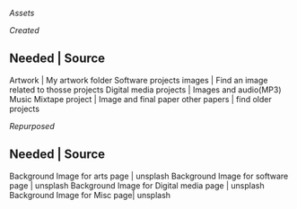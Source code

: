 *Assets*

*Created*

Needed | Source
----------------
Artwork | My artwork folder
Software projects images | Find an image related to thosse projects 
Digital media projects | Images and audio(MP3)
Music Mixtape project | Image and final paper
other papers | find older projects 


*Repurposed*

Needed | Source
----------------
Background Image for arts page | unsplash
Background Image for software page | unsplash
Background Image for Digital media page | unsplash
Background Image for Misc page| unsplash
